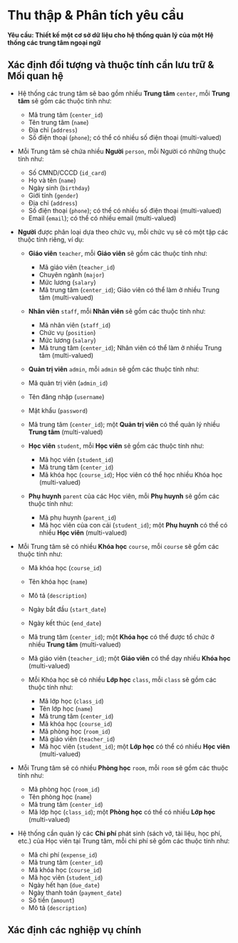 # Thu thập & Phân tích yêu cầu
**Yêu cầu: Thiết kế một cơ sở dữ liệu cho hệ thống quản lý của một Hệ thống các trung tâm ngoại ngữ**
## Xác định đối tượng và thuộc tính cần lưu trữ & Mối quan hệ
- Hệ thống các trung tâm sẽ bao gồm nhiều **Trung tâm** ```center```, mỗi **Trung tâm** sẽ gồm các thuộc tính như:
    - Mã trung tâm (```center_id```)
    - Tên trung tâm (```name```)    
    - Địa chỉ (```address```)
    - Số điện thoại (```phone```); có thể có nhiều số điện thoại (multi-valued)

- Mỗi Trung tâm sẽ chứa nhiều **Người** ```person```, mỗi Người có những thuộc tính như:
    - Số CMND/CCCD (```id_card```)
    - Họ và tên (```name```)
    - Ngày sinh (```birthday```)
    - Giới tính (```gender```)
    - Địa chỉ (```address```)
    - Số điện thoại (```phone```); có thể có nhiều số điện thoại (multi-valued)
    - Email (```email```); có thể có nhiều email (multi-valued)

- **Người** được phân loại dựa theo chức vụ, mỗi chức vụ sẽ có một tập các thuộc tính riêng, ví dụ:

    - **Giáo viên** ```teacher```, mỗi **Giáo viên** sẽ gồm các thuộc tính như:
        - Mã giáo viên (```teacher_id```)
        - Chuyên ngành (```major```)
        - Mức lương (```salary```)
        - Mã trung tâm (```center_id```); Giáo viên có thể làm ở nhiều Trung tâm (multi-valued)
    
    - **Nhân viên** ```staff```, mỗi **Nhân viên** sẽ gồm các thuộc tính như:
        - Mã nhân viên (```staff_id```)
        - Chức vụ (```position```)
        - Mức lương (```salary```)
        - Mã trung tâm (```center_id```); Nhân viên có thể làm ở nhiều Trung tâm (multi-valued)
    
    - **Quản trị viên** ```admin```, mỗi ```admin``` sẽ gồm các thuộc tính như:
    - Mã quản trị viên (```admin_id```)
    - Tên đăng nhập (```username```)
    - Mật khẩu (```password```)
    - Mã trung tâm (```center_id```); một **Quản trị viên** có thể quản lý nhiều **Trung tâm** (multi-valued)

    - **Học viên** ```student```, mỗi **Học viên** sẽ gồm các thuộc tính như:
        - Mã học viên (```student_id```)
        - Mã trung tâm (```center_id```)
        - Mã khóa học (```course_id```); Học viên có thể học nhiều Khóa học (multi-valued)

    - **Phụ huynh** ```parent``` của các Học viên, mỗi **Phụ huynh** sẽ gồm các thuộc tính như:
        - Mã phụ huynh (```parent_id```)
        - Mã học viên của con cái (```student_id```); một **Phụ huynh** có thể có nhiều **Học viên** (multi-valued)

- Mỗi Trung tâm sẽ có nhiều **Khóa học** ```course```, mỗi ```course``` sẽ gồm các thuộc tính như:
    - Mã khóa học (```course_id```)
    - Tên khóa học (```name```)
    - Mô tả (```description```)
    - Ngày bắt đầu (```start_date```)
    - Ngày kết thúc (```end_date```)
    - Mã trung tâm (```center_id```); một **Khóa học** có thể được tổ chức ở nhiều **Trung tâm** (multi-valued)
    - Mã giáo viên (```teacher_id```); một **Giáo viên** có thể dạy nhiều **Khóa học** (multi-valued)

    - Mỗi Khóa học sẽ có nhiều **Lớp học** ```class```, mỗi ```class``` sẽ gồm các thuộc tính như:
        - Mã lớp học (```class_id```)
        - Tên lớp học (```name```)
        - Mã trung tâm (```center_id```)
        - Mã khóa học (```course_id```)
        - Mã phòng học (```room_id```)
        - Mã giáo viên (```teacher_id```)
        - Mã học viên (```student_id```); một **Lớp học** có thể có nhiều **Học viên** (multi-valued)

- Mỗi Trung tâm sẽ có nhiều **Phòng học** ```room```, mỗi ```room``` sẽ gồm các thuộc tính như:
    - Mã phòng học (```room_id```)
    - Tên phòng học (```name```)
    - Mã trung tâm (```center_id```)
    - Mã lớp học (```class_id```); một **Phòng học** có thể có nhiều **Lớp học** (multi-valued)

- Hệ thống cần quản lý các **Chi phí** phát sinh (sách vở, tài liệu, học phí, etc.) của Học viên tại Trung tâm, mỗi chi phí sẽ gồm các thuộc tính như:
    - Mã chi phí (```expense_id```)
    - Mã trung tâm (```center_id```)
    - Mã khóa học (```course_id```)
    - Mã học viên (```student_id```)
    - Ngày hết hạn (```due_date```)
    - Ngày thanh toán (```payment_date```)
    - Số tiền (```amount```)
    - Mô tả (```description```)


## Xác định các nghiệp vụ chính

